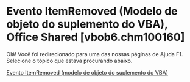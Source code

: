 
# Evento ItemRemoved (Modelo de objeto do suplemento do VBA), Office Shared [vbob6.chm100160]

Olá! Você foi redirecionado para uma das nossas páginas de Ajuda F1. Selecione o tópico que estava procurando abaixo.

[Evento ItemRemoved (modelo de objeto do suplemento do VBA)](http://msdn.microsoft.com/library/75de849e-9f9c-fb81-f830-2a7358f1422e%28Office.15%29.aspx)
